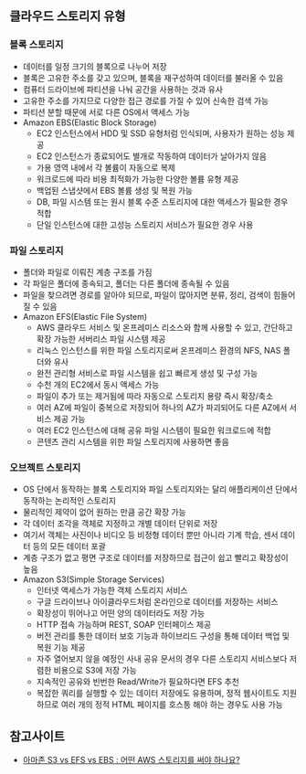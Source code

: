 

## 클라우드 스토리지 유형
### 블록 스토리지
- 데이터를 일정 크기의 블록으로 나누어 저장
- 블록은 고유한 주소를 갖고 있으며, 블록을 재구성하여 데이터를 불러올 수 있음
- 컴퓨터 드라이브에 파티션을 나눠 공간을 사용하는 것과 유사
- 고유한 주소를 가지므로 다양한 접근 경로를 가질 수 있어 신속한 검색 가능
- 파티션 분할 때문에 서로 다른 OS에서 액세스 가능
- Amazon EBS(Elastic Block Storage)
  - EC2 인스턴스에서 HDD 및 SSD 유형처럼 인식되며, 사용자가 원하는 성능 제공
  - EC2 인스턴스가 종료되어도 별개로 작동하여 데이터가 날아가지 않음
  - 가용 영역 내에서 각 볼륨이 자동으로 복제
  - 워크로드에 따라 비용 최적화가 가능한 다양한 볼륨 유형 제공
  - 백업된 스냅샷에서 EBS 볼륨 생성 및 복원 가능
  - DB, 파일 시스템 또는 원시 블록 수준 스토리지에 대한 액세스가 필요한 경우 적합
  - 단일 인스턴스에 대한 고성능 스토리지 서비스가 필요한 경우 사용

### 파일 스토리지
- 폴더와 파일로 이뤄진 계층 구조를 가짐
- 각 파일은 폴더에 종속되고, 폴더는 다른 폴더에 종속될 수 있음
- 파일을 찾으려면 경로를 알아야 되므로, 파일이 많아지면 분류, 정리, 검색이 힘들어질 수 있음
- Amazon EFS(Elastic File System)
  - AWS 클라우드 서비스 및 온프레미스 리소스와 함께 사용할 수 있고, 간단하고 확장 가능한 서버리스 파일 시스템 제공
  - 리눅스 인스턴스를 위한 파일 스토리지로써 온프레미스 환경의 NFS, NAS 폴더와 유사
  - 완전 관리형 서비스로 파일 시스템을 쉽고 빠르게 생성 및 구성 가능
  - 수천 개의 EC2에서 동시 액세스 가능
  - 파일이 추가 또는 제거됨에 따라 자동으로 스토리지 용량 즉시 확장/축소
  - 여러 AZ에 파일이 중복으로 저장되어 하나의 AZ가 파괴되어도 다른 AZ에서 서비스 제공 가능
  - 여러 EC2 인스턴스에 대해 공유 파일 시스템이 필요한 워크로드에 적합
  - 콘텐츠 관리 시스템을 위한 파일 스토리지에 사용하면 좋음

### 오브젝트 스토리지
- OS 단에서 동작하는 블록 스토리지와 파일 스토리지와는 달리 애플리케이션 단에서 동작하는 논리적인 스토리지
- 물리적인 제약이 없어 원하는 만큼 공간 확장 가능
- 각 데이터 조각을 객체로 지정하고 개별 데이터 단위로 저장
- 여기서 객체는 사진이나 비디오 등 비정형 데이터 뿐만 아니라 기계 학습, 센서 데이터 등의 모든 데이터 포괄
- 계층 구조가 없고 평면 구조로 데이터를 저장하므로 접근이 쉽고 빨리고 확장성이 높음
- Amazon S3(Simple Storage Services)
  - 인터넷 액세스가 가능한 객체 스토리지 서비스
  - 구글 드라이브나 아이클라우드처럼 온라인으로 데이터를 저장하는 서비스
  - 확장성이 뛰어나고 어떤 양의 데이터라도 저장 가능
  - HTTP 접속 가능하며 REST, SOAP 인터페이스 제공
  - 버전 관리를 통한 데이터 보호 기능과 하이브리드 구성을 통해 데이터 백업 및 복원 기능 제공
  - 자주 열어보지 않을 예정인 사내 공유 문서의 경우 다른 스토리지 서비스보다 저렴한 비용으로 S3에 저장 가능
  - 지속적인 공유와 빈번한 Read/Write가 필요하다면 EFS 추천
  - 복잡한 쿼리를 실행할 수 있는 데이터 저장에도 유용하며, 정적 웹사이트도 지원하므로 여러 개의 정적 HTML 페이지를 호스틍 해야 하는 경우도 사용 가능



## 참고사이트
- [아마존 S3 vs EFS vs EBS : 어떤 AWS 스토리지를 써야 하나요?](https://www.smileshark.kr/post/amazon-s3-efs-ebs-which-aws-storage-service-to-use)